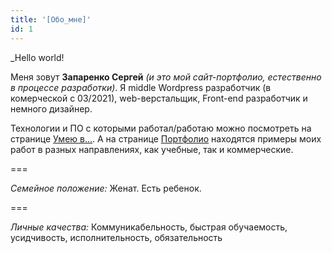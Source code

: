 ```yaml
---
title: '[Обо_мне]'
id: 1
---
```


_Hello world!

Меня зовут **Запаренко Сергей** *(и это мой сайт-портфолио, естественно в процессе разработки)*. Я middle Wordpress разработчик (в комерческой с 03/2021), web-верстальщик, Front-end разработчик и немного дизайнер.

Технологии и ПО с которыми работал/работаю можно посмотреть на странице [Умею в...](). А на странице [Портфолио]() находятся примеры моих работ в разных направлениях, как учебные, так и коммерческие.

===

*Семейное положение:* Женат. Есть ребенок.

===

*Личные качества:* Коммуникабельность, быстрая обучаемость, усидчивость, исполнительность, обязательность
